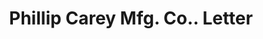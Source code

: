 ---
doi: 10.7916/D8863TJT
date_other: '1897'
date_other_textual: '1897'
form: correspondence
genre:
- Letters (correspondence)
name:
- Phillip Carey Mfg. Co.
object_in_context_url: https://biggert.cul.columbia.edu/items/view/ave_biggert_01269
subject_hierarchical_geographic:
- Cincinnati, Ohio, United States
subject_name:
- Phillip Carey Mfg. Co.
title: Phillip Carey Mfg. Co.. Letter
sort_title: Phillip Carey Mfg. Co.. Letter
call_number: ave_biggert_01269
coordinates:
- 39.1,-84.51666666666667
pid: ave_biggert_01269
identifiers: ave_biggert_01269
permalink: /biggert/ave_biggert_01269/
layout: iiif-image-page
---